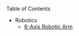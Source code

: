Table of Contents
* Robotics
    * [6-Axis Robotic Arm](https://saj122.github.io/blog/2023/12/13/breadth-first.html)
